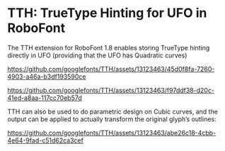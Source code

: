 # TTH: TrueType Hinting for UFO in RoboFont

The TTH extension for RoboFont 1.8 enables storing TrueType hinting directly in UFO (providing that the UFO has Quadratic curves)

https://github.com/googlefonts/TTH/assets/13123463/45d0f8fa-7260-4903-a46a-b3df193590ce

https://github.com/googlefonts/TTH/assets/13123463/f97ddf38-d20c-41ed-a8aa-117cc70eb57d


TTH can also be used to do parametric design on Cubic curves, and the output can be applied to actually transform the original glyph’s outlines:

https://github.com/googlefonts/TTH/assets/13123463/abe26c18-4cbb-4e64-9fad-c51d62ca3cef


